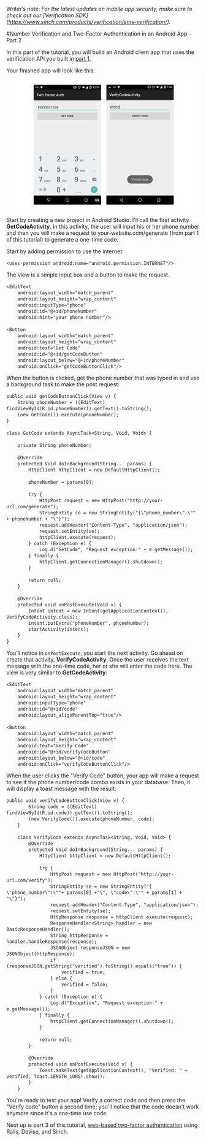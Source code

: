 Writer’s note: *For the latest updates on mobile app security, make sure to check out our [Verification SDK] (https://www.sinch.com/products/verification/sms-verification/).*

#Number Verification and Two-Factor Authentication in an Android App - Part 2

In this part of the tutorial, you will build an Android client app that uses the verification API you built in [part 1](https://www.sinch.com/tutorials/ruby-on-rails-authentication/).

Your finished app will look like this:

![app screen](images/app-screen.png)

Start by creating a new project in Android Studio. I'll call the first activity **GetCodeActivity**. In this activity, the user will input his or her phone number and then you will make a request to your-website.com/generate (from part 1 of this tutorial) to generate a one-time code. 

Start by adding permission to use the internet:

    <uses-permission android:name="android.permission.INTERNET"/>

The view is a simple input box and a button to make the request.

    <EditText
        android:layout_width="match_parent"
        android:layout_height="wrap_content"
        android:inputType="phone"
        android:id="@+id/phoneNumber"
        android:hint="your phone number"/>

    <Button
        android:layout_width="match_parent"
        android:layout_height="wrap_content"
        android:text="Get Code"
        android:id="@+id/getCodeButton"
        android:layout_below="@+id/phoneNumber"
        android:onClick="getCodeButtonClick"/>
        
When the button is clicked, get the phone number that was typed in and use a background task to make the post request:

    public void getCodeButtonClick(View v) {
        String phoneNumber = ((EditText) findViewById(R.id.phoneNumber)).getText().toString();
        (new GetCode()).execute(phoneNumber);
    }
    
    class GetCode extends AsyncTask<String, Void, Void> {

        private String phoneNumber;

        @Override
        protected Void doInBackground(String... params) {
            HttpClient httpClient = new DefaultHttpClient();

            phoneNumber = params[0];

            try {
                HttpPost request = new HttpPost("http://your-url.com/generate");
                StringEntity se = new StringEntity("{\"phone_number\":\"" + phoneNumber + "\"}");
                request.addHeader("Content-Type", "application/json");
                request.setEntity(se);
                httpClient.execute(request);
            } catch (Exception e) {
                Log.d("GetCode", "Request exception:" + e.getMessage());
            } finally {
                httpClient.getConnectionManager().shutdown();
            }

            return null;
        }

        @Override
        protected void onPostExecute(Void v) {
            Intent intent = new Intent(getApplicationContext(), VerifyCodeActivity.class);
            intent.putExtra("phoneNumber", phoneNumber);
            startActivity(intent);
        }
    }

You'll notice in `onPostExecute`, you start the next activity. Go ahead on create that activity, **VerifyCodeActivity**. Once the user receives the text message with the one-time code, her or she will enter the code here. The view is very similar to **GetCodeActivity**:

    <EditText
        android:layout_width="match_parent"
        android:layout_height="wrap_content"
        android:inputType="phone"
        android:id="@+id/code"
        android:layout_alignParentTop="true"/>

    <Button
        android:layout_width="match_parent"
        android:layout_height="wrap_content"
        android:text="Verify Code"
        android:id="@+id/verifyCodeButton"
        android:layout_below="@+id/code"
        android:onClick="verifyCodeButtonClick"/>
        
When the user clicks the "Verify Code" button, your app will make a request to see if the phone number/code combo exists in your database. Then, it will display a toast message with the result:

```
public void verifyCodeButtonClick(View v) {
        String code = ((EditText) findViewById(R.id.code)).getText().toString();
        (new VerifyCode()).execute(phoneNumber, code);
    }

    class VerifyCode extends AsyncTask<String, Void, Void> {
        @Override
        protected Void doInBackground(String... params) {
            HttpClient httpClient = new DefaultHttpClient();

            try {
                HttpPost request = new HttpPost("http://your-url.com/verify");
                StringEntity se = new StringEntity("{ \"phone_number\":\""+ params[0] +"\", \"code\":\"" + params[1] + "\"}");
                request.addHeader("Content-Type", "application/json");
                request.setEntity(se);
                HttpResponse response = httpClient.execute(request);
                ResponseHandler<String> handler = new BasicResponseHandler();
                String httpResponse = handler.handleResponse(response);
                JSONObject responseJSON = new JSONObject(httpResponse);
                if (responseJSON.getString("verified").toString().equals("true")) {
                    verified = true;
                } else {
                    verified = false;
                }
            } catch (Exception e) {
                Log.d("Exception", "Request exception:" + e.getMessage());
            } finally {
                httpClient.getConnectionManager().shutdown();
            }

            return null;
        }

        @Override
        protected void onPostExecute(Void v) {
            Toast.makeText(getApplicationContext(), "Verified: " + verified, Toast.LENGTH_LONG).show();
        }
    }
```    

You're ready to test your app! Verify a correct code and then press the "Verify code" button a second time; you'll notice that the code doesn't work anymore since it's a one-time use code.

Next up is part 3 of this tutorial, [web-based two-factor authentication](https://www.sinch.com/tutorials/ruby-two-factor-auth-part-3/) using Rails, Devise, and Sinch.
